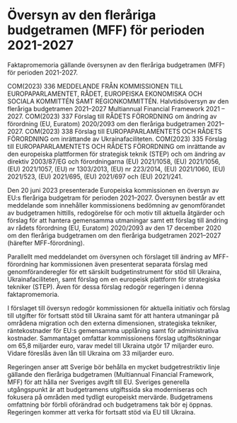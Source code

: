 # Översyn av den fleråriga budgetramen (MFF) för perioden 2021-2027

Faktapromemoria gällande översynen av den fleråriga budgetramen (MFF) för perioden 2021-2027.

COM(2023) 336
MEDDELANDE FRÅN KOMMISSIONEN TILL EUROPAPARLAMENTET, RÅDET, EUROPEISKA EKONOMISKA OCH SOCIALA KOMMITTÉN SAMT REGIONKOMMITTÉN. Halvtidsöversyn av den fleråriga budgetramen 2021–2027 Multiannual Financial Framework 2021 – 2027.
COM(2023) 337
Förslag till RÅDETS FÖRORDNING om ändring av förordning (EU, Euratom) 2020/2093 om den fleråriga budgetramen 2021–2027.
COM(2023) 338
Förslag till EUROPAPARLAMENTETS OCH RÅDETS FÖRORDNING om inrättande av Ukrainafaciliteten.
COM(2023) 335
Förslag till EUROPAPARLAMENTETS OCH RÅDETS FÖRORDNING om inrättande av den europeiska plattformen för strategisk teknik (STEP) och om ändring av direktiv 2003/87/EG och förordningarna (EU) 2021/1058, (EU) 2021/1056, (EU) 2021/1057, (EU) nr 1303/2013, (EU) nr 223/2014, (EU) 2021/1060, (EU) 2021/523, (EU) 2021/695, (EU) 2021/697 och (EU) 2021/241.

Den 20 juni 2023 presenterade Europeiska kommissionen en översyn av EU:s fleråriga budgetram för perioden 2021–2027. Översynen består av ett meddelande som innehåller kommissionens bedömning av genomförandet av budgetramen hittills, redogörelse för och motiv till aktuella åtgärder och förslag för att hantera gemensamma utmaningar samt ett förslag till ändring av rådets förordning (EU, Euratom) 2020/2093 av den 17 december 2020 om den fleråriga budgetramen om den fleråriga budgetramen 2021–2027 (härefter MFF-förordning).

Parallellt med meddelandet om översynen och förslaget till ändring av MFF-förordning har kommissionen även presenterat separata förslag med genomföranderegler för ett särskilt budgetinstrument för stöd till Ukraina, Ukrainafaciliteten, samt förslag om en europeisk plattform för strategiska tekniker (STEP). Även för dessa förslag redogör regeringen i denna faktapromemoria.

I förslaget till översyn redogör kommissionen för aktuella initiativ och förslag till utgifter för fortsatt stöd till Ukraina samt för att hantera utmaningar på områdena migration och den externa dimensionen, strategiska tekniker, räntekostnader för EU:s gemensamma upplåning samt för administrativa kostnader. Sammantaget omfattar kommissionens förslag utgiftsökningar om 65,8 miljarder euro, varav medel till Ukraina utgör 17 miljarder euro. Vidare föreslås även lån till Ukraina om 33 miljarder euro.

Regeringen anser att Sverige bör behålla en mycket budgetrestriktiv linje gällande den fleråriga budgetramen (Multiannual Financial Framework, MFF) för att hålla ner Sveriges avgift till EU. Sveriges generella utgångspunkt är att budgetramens utgiftssida ska moderniseras och fokusera på områden med tydligt europeiskt mervärde. Budgetramens omfattning bör förbli oförändrad och budgetramens tak bör ej öppnas. Regeringen kommer att verka för fortsatt stöd via EU till Ukraina.
